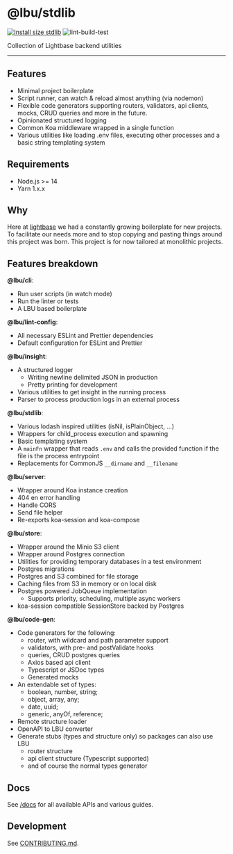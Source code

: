 # @lbu/stdlib

[![install size stdlib](https://packagephobia.com/badge?p=@lbu/stdlib)](https://packagephobia.com/result?p=@lbu/stdlib)
![lint-build-test](https://github.com/lightbasenl/lbu/workflows/lint-build-test/badge.svg)

Collection of Lightbase backend utilities

---

## Features

- Minimal project boilerplate
- Script runner, can watch & reload almost anything (via nodemon)
- Flexible code generators supporting routers, validators, api clients, mocks,
  CRUD queries and more in the future.
- Opinionated structured logging
- Common Koa middleware wrapped in a single function
- Various utilities like loading .env files, executing other processes and a
  basic string templating system

## Requirements

- Node.js >= 14
- Yarn 1.x.x

## Why

Here at [lightbase](https://lightbase.nl) we had a constantly growing
boilerplate for new projects. To facilitate our needs more and to stop copying
and pasting things around this project was born. This project is for now
tailored at monolithic projects.

## Features breakdown

**@lbu/cli**:

- Run user scripts (in watch mode)
- Run the linter or tests
- A LBU based boilerplate

**@lbu/lint-config**:

- All necessary ESLint and Prettier dependencies
- Default configuration for ESLint and Prettier

**@lbu/insight**:

- A structured logger
  - Writing newline delimited JSON in production
  - Pretty printing for development
- Various utilities to get insight in the running process
- Parser to process production logs in an external process

**@lbu/stdlib**:

- Various lodash inspired utilities (isNil, isPlainObject, ...)
- Wrappers for child_process execution and spawning
- Basic templating system
- A `mainFn` wrapper that reads `.env` and calls the provided function if the
  file is the process entrypoint
- Replacements for CommonJS `__dirname` and `__filename`

**@lbu/server**:

- Wrapper around Koa instance creation
- 404 en error handling
- Handle CORS
- Send file helper
- Re-exports koa-session and koa-compose

**@lbu/store**:

- Wrapper around the Minio S3 client
- Wrapper around Postgres connection
- Utilities for providing temporary databases in a test environment
- Postgres migrations
- Postgres and S3 combined for file storage
- Caching files from S3 in memory or on local disk
- Postgres powered JobQueue implementation
  - Supports priority, scheduling, multiple async workers
- koa-session compatible SessionStore backed by Postgres

**@lbu/code-gen**:

- Code generators for the following:
  - router, with wildcard and path parameter support
  - validators, with pre- and postValidate hooks
  - queries, CRUD postgres queries
  - Axios based api client
  - Typescript or JSDoc types
  - Generated mocks
- An extendable set of types:
  - boolean, number, string;
  - object, array, any;
  - date, uuid;
  - generic, anyOf, reference;
- Remote structure loader
- OpenAPI to LBU converter
- Generate stubs (types and structure only) so packages can also use LBU
  - router structure
  - api client structure (Typescript supported)
  - and of course the normal types generator

## Docs

See [/docs](/docs/README.md) for all available APIs and various guides.

## Development

See [CONTRIBUTING.md](/CONTRIBUTING.md).
